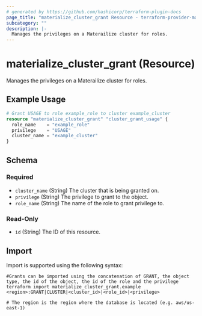 ```yaml
---
# generated by https://github.com/hashicorp/terraform-plugin-docs
page_title: "materialize_cluster_grant Resource - terraform-provider-materialize"
subcategory: ""
description: |-
  Manages the privileges on a Materailize cluster for roles.
---
```


# materialize_cluster_grant (Resource)

Manages the privileges on a Materailize cluster for roles.

## Example Usage

```terraform
# Grant USAGE to role example_role to cluster example_cluster
resource "materialize_cluster_grant" "cluster_grant_usage" {
  role_name    = "example_role"
  privilege    = "USAGE"
  cluster_name = "example_cluster"
}
```

<!-- schema generated by tfplugindocs -->
## Schema

### Required

- `cluster_name` (String) The cluster that is being granted on.
- `privilege` (String) The privilege to grant to the object.
- `role_name` (String) The name of the role to grant privilege to.

### Read-Only

- `id` (String) The ID of this resource.

## Import

Import is supported using the following syntax:

```shell
#Grants can be imported using the concatenation of GRANT, the object type, the id of the object, the id of the role and the privilege 
terraform import materialize_cluster_grant.example <region>:GRANT|CLUSTER|<cluster_id>|<role_id>|<privilege>

# The region is the region where the database is located (e.g. aws/us-east-1)
```
